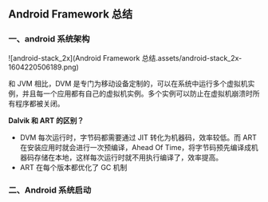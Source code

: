 ## Android Framework 总结

### 一、android 系统架构

![android-stack_2x](Android Framework 总结.assets/android-stack_2x-1604220506189.png)

和 JVM 相比，DVM 是专门为移动设备定制的，可以在系统中运行多个虚拟机实例，并且每一个应用都有自己的虚拟机实例。多个实例可以防止在虚拟机崩溃时所有程序都被关闭。

**Dalvik 和 ART 的区别？**

* DVM 每次运行时，字节码都需要通过 JIT 转化为机器码，效率较低。而 ART 在安装应用时就会进行一次预编译，Ahead Of Time，将字节码预先编译成机器码存储在本地，这样每次运行时就不用执行编译了，效率提高。
* ART 在每个版本都优化了 GC 机制

### 二、Android 系统启动

